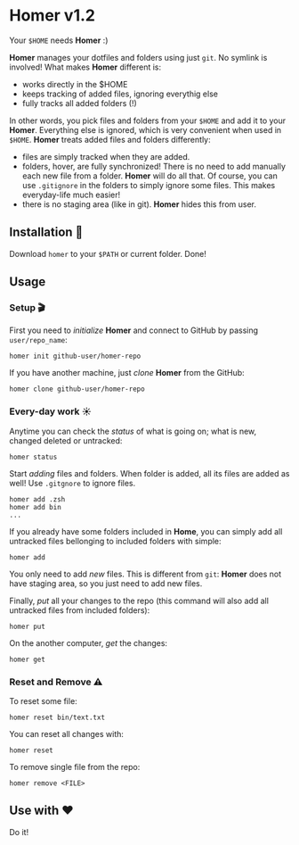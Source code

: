 # Homer v1.2

Your `$HOME` needs **Homer** :)

**Homer** manages your dotfiles and folders using just `git`. No symlink is involved!
What makes **Homer** different is:

+ works directly in the $HOME
+ keeps tracking of added files, ignoring everythig else
+ fully tracks all added folders (!)

In other words, you pick files and folders from your `$HOME` and add it to your **Homer**. Everything else is ignored, which is very convenient when used in `$HOME`. **Homer** treats added files and folders differently:

+ files are simply tracked when they are added.
+ folders, hover, are fully synchronized! There is no need to add manually each new file from a folder. **Homer** will do all that. Of course, you can use `.gitignore` in the folders to simply ignore some files. This makes everyday-life much easier!
+ there is no staging area (like in git). **Homer** hides this from user.

## Installation :gift:

Download `homer` to your `$PATH` or current folder. Done!

## Usage

### Setup :clapper:

First you need to _initialize_ **Homer** and connect to GitHub by passing `user/repo_name`:

```shell
homer init github-user/homer-repo
```

If you have another machine, just _clone_ **Homer** from the GitHub:

```shell
homer clone github-user/homer-repo
```

### Every-day work :sunny:

Anytime you can check the _status_ of what is going on; what is new, changed deleted or untracked:

```shell
homer status
```

Start _adding_ files and folders. When folder is added, all its files are added as well!
Use `.gitgnore` to ignore files.

```shell
homer add .zsh
homer add bin
...
```

If you already have some folders included in **Home**, you can simply add all untracked files bellonging to included folders with simple:

```shell
homer add
```

You only need to add _new_ files. This is different from `git`: **Homer** does not
have staging area, so you just need to add new files.

Finally, _put_ all your changes to the repo (this command will also add all untracked files from included folders):

```shell
homer put
```

On the another computer, _get_ the changes:

```shell
homer get
```

### Reset and Remove :warning:

To reset some file:

```shell
homer reset bin/text.txt
```

You can reset all changes with:

```shell
homer reset
```

To remove single file from the repo:

```shell
homer remove <FILE>
```

## Use with ❤

Do it!

